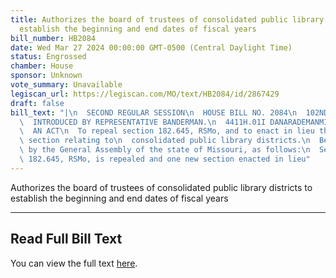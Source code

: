 ```yaml
---
title: Authorizes the board of trustees of consolidated public library districts to
  establish the beginning and end dates of fiscal years
bill_number: HB2084
date: Wed Mar 27 2024 00:00:00 GMT-0500 (Central Daylight Time)
status: Engrossed
chamber: House
sponsor: Unknown
vote_summary: Unavailable
legiscan_url: https://legiscan.com/MO/text/HB2084/id/2867429
draft: false
bill_text: "|\n  SECOND REGULAR SESSION\n  HOUSE BILL NO. 2084\n  102ND GENERAL ASSEMBLY\n\
  \  INTRODUCED BY REPRESENTATIVE BANDERMAN.\n  4411H.01I DANARADEMANMILLER,ChiefClerk\n\
  \  AN ACT\n  To repeal section 182.645, RSMo, and to enact in lieu thereof one new\
  \ section relating to\n  consolidated public library districts.\n  Be it enacted\
  \ by the General Assembly of the state of Missouri, as follows:\n  Section A. Section\
  \ 182.645, RSMo, is repealed and one new section enacted in lieu"
---
```

Authorizes the board of trustees of consolidated public library districts to establish the beginning and end dates of fiscal years

---

## Read Full Bill Text

You can view the full text [here](https://legiscan.com/MO/text/HB2084/id/2867429).
